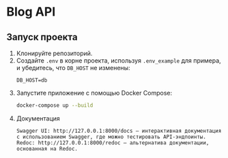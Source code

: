 # Blog API

## Запуск проекта
1. Клонируйте репозиторий.
2. Создайте `.env` в корне проекта, используя `.env_example` для примера, и убедитесь, что `DB_HOST` не изменены:
    ```env
    DB_HOST=db
    ```
3. Запустите приложение с помощью Docker Compose:
    ```bash
    docker-compose up --build
4. Документация
   ```
   Swagger UI: http://127.0.0.1:8000/docs — интерактивная документация с использованием Swagger, где можно тестировать API-эндпоинты.
   Redoc: http://127.0.0.1:8000/redoc — альтернатива документации, основанная на Redoc.
   ```